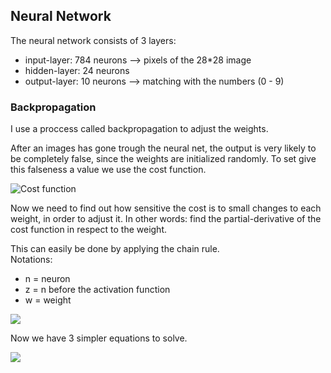 ## Neural Network
The neural network consists of 3 layers:
+ input-layer: 784 neurons  --> pixels of the 28\*28 image
+ hidden-layer: 24 neurons  
+ output-layer: 10 neurons  --> matching with the numbers (0 - 9)

### Backpropagation
I use a proccess called backpropagation to adjust the weights.

After an images has gone trough the neural net, the output is very likely to be completely false, since the weights are initialized randomly.
To set give this falseness a value we use the cost function.

![Cost function](https://latex.codecogs.com/svg.image?\color{white}&space;C(...)&space;=&space;\sum_{n=0}^{9}(output[n]&space;-&space;desiredOutput[n])^{2})

Now we need to find out how sensitive the cost is to small changes to each weight, in order to adjust it.
In other words: find the partial-derivative of the cost function in respect to the weight.

This can easily be done by applying the chain rule.<br/>
Notations: <br/> 
+ n = neuron <br/> 
+ z = n before the activation function <br/> 
+ w = weight <br/>

![](https://latex.codecogs.com/svg.image?\color{white}\frac{\partial&space;C}{\partial&space;w}&space;=&space;\frac{\partial&space;C}{\partial&space;n}\frac{\partial&space;n}{\partial&space;z}\frac{\partial&space;z}{\partial&space;w})

Now we have 3 simpler equations to solve. <br/>

![](https://latex.codecogs.com/svg.image?\color{white}\frac{\partial&space;C}{\partial&space;n}&space;=&space;2(output[n]&space;-&space;desiredOutput[n]))
